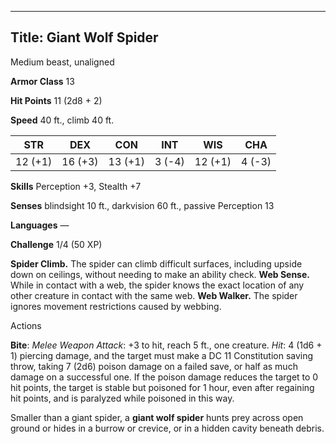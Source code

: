 -------------------------
Title: Giant Wolf Spider
-------------------------


Medium beast, unaligned

**Armor Class** 13

**Hit Points** 11 (2d8 + 2)

**Speed** 40 ft., climb 40 ft.

| STR    | DEX     | CON     | INT     | WIS     | CHA
|---------| -------- |--------- |--------- |---------| --------
| 12 (+1)   | 16 (+3)   | 13 (+1)   | 3 (-4)   | 12 (+1)   | 4 (-3)

**Skills** Perception +3, Stealth +7

**Senses** blindsight 10 ft., darkvision 60 ft., passive Perception 13

**Languages** —

**Challenge** 1/4 (50 XP)


**Spider Climb.** The spider can climb difficult surfaces, including
upside down on ceilings, without needing to make an ability check.
**Web Sense.** While in contact with a web, the spider knows the
exact location of any other creature in contact with the same web.
**Web Walker.** The spider ignores movement restrictions caused
by webbing.


Actions

**Bite**: *Melee Weapon Attack*: +3 to hit, reach 5 ft.,
one creature. *Hit*: 4 (1d6 + 1) piercing damage, and the target
must make a DC 11 Constitution saving throw, taking 7 (2d6) poison
damage on a failed save, or half as much damage on a successful one.
If the poison damage reduces the target to 0 hit points, the target
is stable but poisoned for 1 hour, even after regaining hit points,
and is paralyzed while poisoned in this way.

Smaller than a giant spider, a **giant wolf spider** hunts prey across
open ground or hides in a burrow or crevice, or in a hidden cavity
beneath debris.

